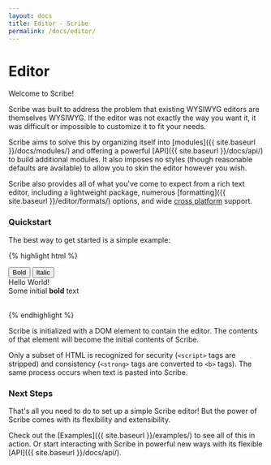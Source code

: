 ```yaml
---
layout: docs
title: Editor - Scribe
permalink: /docs/editor/
---
```


# Editor

Welcome to Scribe!

Scribe was built to address the problem that existing WYSIWYG editors are themselves WYSIWYG. If the editor was not exactly the way you want it, it was difficult or impossible to customize it to fit your needs.

Scribe aims to solve this by organizing itself into [modules]({{ site.baseurl }}/docs/modules/) and offering a powerful [API]({{ site.baseurl }}/docs/api/) to build additional modules. It also imposes no styles (though reasonable defaults are available) to allow you to skin the editor however you wish.

Scribe also provides all of what you've come to expect from a rich text editor, including a lightweight package, numerous [formatting]({{ site.baseurl }}/editor/formats/) options, and wide [cross platform](https://github.com/stypi/scribe#scribe-rich-text-editor--) support.

### Quickstart

The best way to get started is a simple example:

{% highlight html %}
<!-- Create the toolbar container -->
<div id="toolbar">
  <button class="sc-bold">Bold</button>
  <button class="sc-italic">Italic</button>
</div>

<!-- Create the editor container -->
<div id="editor">
  <div>Hello World!</div>
  <div>
    <span>Some initial </span><b>bold</b></span> text</span>
  </div>
  <div><br /></div>
</div>

<!-- Include the Scribe library -->
<script src="http://stypi.github.io/scribe/js/scribe.js"></script>

<!-- Initialize Scribe editor -->
<script>
  var editor = new Scribe('#editor');
  editor.addModule('toolbar', { container: '#toolbar' });
</script>

{% endhighlight %}

Scribe is initialized with a DOM element to contain the editor. The contents of that element will become the initial contents of Scribe.

Only a subset of HTML is recognized for security (`<script>` tags are stripped) and consistency (`<strong>` tags are converted to `<b>` tags). The same process occurs when text is pasted into Scribe.

### Next Steps ###

That's all you need to do to set up a simple Scribe editor! But the power of Scribe comes with its flexibility and extensibility.

Check out the [Examples]({{ site.baseurl }}/examples/) to see all of this in action. Or start interacting with Scribe in powerful new ways with its flexible [API]({{ site.baseurl }}/docs/api/).
